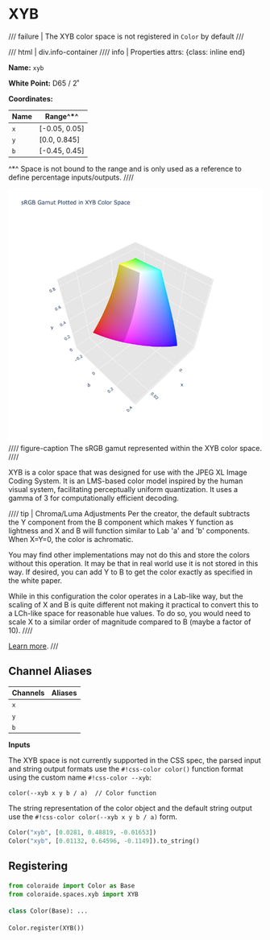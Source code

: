 # XYB

/// failure | The XYB color space is not registered in `Color` by default
///

/// html | div.info-container
//// info | Properties
    attrs: {class: inline end}

**Name:** `xyb`

**White Point:** D65 / 2˚

**Coordinates:**

Name | Range^\*^
---- | -----
`x`  | [-0.05, 0.05]
`y`  | [0.0, 0.845]
`b`  | [-0.45, 0.45]

^\*^ Space is not bound to the range and is only used as a reference to define percentage inputs/outputs.
////

![XYB](../images/xyb-3d.png)
//// figure-caption
The sRGB gamut represented within the XYB color space.
////

XYB is a color space that was designed for use with the JPEG XL Image Coding System. It is an LMS-based color model
inspired by the human visual system, facilitating perceptually uniform quantization. It uses a gamma of 3 for
computationally efficient decoding.

//// tip | Chroma/Luma Adjustments
Per the creator, the default subtracts the Y component from the B component which makes Y function as lightness and X
and B will function similar to Lab 'a' and 'b' components. When X=Y=0, the color is achromatic.

You may find other implementations may not do this and store the colors without this operation. It may be that in real
world use it is not stored in this way. If desired, you can add Y to B to get the color exactly as specified in the
white paper.

While in this configuration the color operates in a Lab-like way, but the scaling of X and B is quite different not
making it practical to convert this to a LCh-like space for reasonable hue values. To do so, you would need to scale X
to a similar order of magnitude compared to B (maybe a factor of 10).
////

[Learn more](https://ds.jpeg.org/whitepapers/jpeg-xl-whitepaper.pdf).
///

## Channel Aliases

Channels | Aliases
-------- | -------
`x`      |
`y`      |
`b`      |

**Inputs**

The XYB space is not currently supported in the CSS spec, the parsed input and string output formats use the
`#!css-color color()` function format using the custom name `#!css-color --xyb`:

```css-color
color(--xyb x y b / a)  // Color function
```

The string representation of the color object and the default string output use the
`#!css-color color(--xyb x y b / a)` form.

```py play
Color("xyb", [0.0281, 0.48819, -0.01653])
Color("xyb", [0.01132, 0.64596, -0.1149]).to_string()
```

## Registering

```py
from coloraide import Color as Base
from coloraide.spaces.xyb import XYB

class Color(Base): ...

Color.register(XYB())
```
